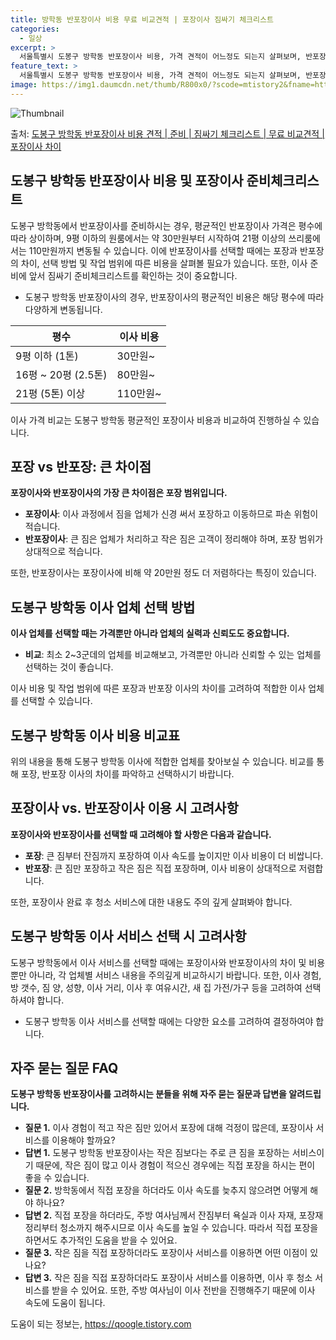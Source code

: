 ```yaml
---
title: 방학동 반포장이사 비용 무료 비교견적 | 포장이사 짐싸기 체크리스트
categories:
  - 일상
excerpt: >
  서울특별시 도봉구 방학동 반포장이사 비용, 가격 견적이 어느정도 되는지 살펴보며, 반포장이사를 준비함에 있어 짐싸기 준비 체크리스트가 무엇인지 보겠습니다. 마지막으로 포장이사와 차이점을 통해 무료 비교견적으로 어떤 것이 더 합리적인 선택인지 공유 드립니다.도봉구 방학동 포장이사 견적 샘플 보기 👈 클릭도봉구 방학동 포장이사 가격 살펴보기 👈 클릭도봉구 방학동 반포장이사 평균 이사 비용평수도봉구 방학동 평균 이사 비용원룸 이사9평 이하 (1톤)30만원~투룸/쓰리룸 이사16평 ~ 20평 (2.5톤)80만원~쓰리룸 이사21평 (5톤) ~110만원~우리집 무료 이사견적 받기 👈 클릭도봉구 방학동 이사 업체를 찾을 때 포장과 반포장 이사의 차이, 이사 업체를 선택하는 방법, 그리고 작업 범위에 따른 이사 비..
feature_text: >
  서울특별시 도봉구 방학동 반포장이사 비용, 가격 견적이 어느정도 되는지 살펴보며, 반포장이사를 준비함에 있어 짐싸기 준비 체크리스트가 무엇인지 보겠습니다. 마지막으로 포장이사와 차이점을 통해 무료 비교견적으로 어떤 것이 더 합리적인 선택인지 공유 드립니다.도봉구 방학동 포장이사 견적 샘플 보기 👈 클릭도봉구 방학동 포장이사 가격 살펴보기 👈 클릭도봉구 방학동 반포장이사 평균 이사 비용평수도봉구 방학동 평균 이사 비용원룸 이사9평 이하 (1톤)30만원~투룸/쓰리룸 이사16평 ~ 20평 (2.5톤)80만원~쓰리룸 이사21평 (5톤) ~110만원~우리집 무료 이사견적 받기 👈 클릭도봉구 방학동 이사 업체를 찾을 때 포장과 반포장 이사의 차이, 이사 업체를 선택하는 방법, 그리고 작업 범위에 따른 이사 비..
image: https://img1.daumcdn.net/thumb/R800x0/?scode=mtistory2&fname=https%3A%2F%2Fblog.kakaocdn.net%2Fdn%2FddDsLc%2FbtsHcJia7QT%2FEjr20umrNBXa1qR6EAfWu0%2Fimg.webp
---
```


![Thumbnail](https://img1.daumcdn.net/thumb/R800x0/?scode=mtistory2&fname=https%3A%2F%2Fblog.kakaocdn.net%2Fdn%2FddDsLc%2FbtsHcJia7QT%2FEjr20umrNBXa1qR6EAfWu0%2Fimg.webp)

<p>출처: <a href="https://qoogle.tistory.com/9866" rel="dofollow">도봉구 방학동 반포장이사 비용 견적 | 준비 | 짐싸기 체크리스트 | 무료 비교견적 | 포장이사 차이</a> </p>

## 도봉구 방학동 반포장이사 비용 및 포장이사 준비체크리스트



도봉구 방학동에서 반포장이사를 준비하시는 경우, 평균적인 반포장이사 가격은 평수에 따라 상이하며, 9평 이하의 원룸에서는 약 30만원부터
시작하여 21평 이상의 쓰리룸에서는 110만원까지 변동될 수 있습니다. 이에 반포장이사를 선택할 때에는 포장과 반포장의 차이, 선택 방법 및
작업 범위에 따른 비용을 살펴볼 필요가 있습니다. 또한, 이사 준비에 앞서 짐싸기 준비체크리스트를 확인하는 것이 중요합니다.

  * 도봉구 방학동 반포장이사의 경우, 반포장이사의 평균적인 비용은 해당 평수에 따라 다양하게 변동됩니다.

**평수** | **이사 비용**  
---|---  
9평 이하 (1톤) | 30만원~  
16평 ~ 20평 (2.5톤) | 80만원~  
21평 (5톤) 이상 | 110만원~  
  
이사 가격 비교는 도봉구 방학동 평균적인 포장이사 비용과 비교하여 진행하실 수 있습니다.



## 포장 vs 반포장: 큰 차이점



**포장이사와 반포장이사의 가장 큰 차이점은 포장 범위입니다.**

  * **포장이사**: 이사 과정에서 짐을 업체가 신경 써서 포장하고 이동하므로 파손 위험이 적습니다.
  * **반포장이사**: 큰 짐은 업체가 처리하고 작은 짐은 고객이 정리해야 하며, 포장 범위가 상대적으로 적습니다.

또한, 반포장이사는 포장이사에 비해 약 20만원 정도 더 저렴하다는 특징이 있습니다.



## 도봉구 방학동 이사 업체 선택 방법



**이사 업체를 선택할 때는 가격뿐만 아니라 업체의 실력과 신뢰도도 중요합니다.**

  * **비교**: 최소 2~3군데의 업체를 비교해보고, 가격뿐만 아니라 신뢰할 수 있는 업체를 선택하는 것이 좋습니다.

이사 비용 및 작업 범위에 따른 포장과 반포장 이사의 차이를 고려하여 적합한 이사 업체를 선택할 수 있습니다.



## 도봉구 방학동 이사 비용 비교표



위의 내용을 통해 도봉구 방학동 이사에 적합한 업체를 찾아보실 수 있습니다. 비교를 통해 포장, 반포장 이사의 차이를 파악하고 선택하시기
바랍니다.



## 포장이사 vs. 반포장이사 이용 시 고려사항



**포장이사와 반포장이사를 선택할 때 고려해야 할 사항은 다음과 같습니다.**

  * **포장**: 큰 짐부터 잔짐까지 포장하여 이사 속도를 높이지만 이사 비용이 더 비쌉니다.
  * **반포장**: 큰 짐만 포장하고 작은 짐은 직접 포장하며, 이사 비용이 상대적으로 저렴합니다.

또한, 포장이사 완료 후 청소 서비스에 대한 내용도 주의 깊게 살펴봐야 합니다.



## 도봉구 방학동 이사 서비스 선택 시 고려사항



도봉구 방학동에서 이사 서비스를 선택할 때에는 포장이사와 반포장이사의 차이 및 비용 뿐만 아니라, 각 업체별 서비스 내용을 주의깊게
비교하시기 바랍니다. 또한, 이사 경험, 방 갯수, 짐 양, 성향, 이사 거리, 이사 후 여유시간, 새 집 가전/가구 등을 고려하여
선택하셔야 합니다.

  * 도봉구 방학동 이사 서비스를 선택할 때에는 다양한 요소를 고려하여 결정하여야 합니다.



## 자주 묻는 질문 FAQ



**도봉구 방학동 반포장이사를 고려하시는 분들을 위해 자주 묻는 질문과 답변을 알려드립니다.**

  * **질문 1.** 이사 경험이 적고 작은 짐만 있어서 포장에 대해 걱정이 많은데, 포장이사 서비스를 이용해야 할까요?
  * **답변 1.** 도봉구 방학동 반포장이사는 작은 짐보다는 주로 큰 짐을 포장하는 서비스이기 때문에, 작은 짐이 많고 이사 경험이 적으신 경우에는 직접 포장을 하시는 편이 좋을 수 있습니다.
  * **질문 2.** 방학동에서 직접 포장을 하더라도 이사 속도를 늦추지 않으려면 어떻게 해야 하나요?
  * **답변 2.** 직접 포장을 하더라도, 주방 여사님께서 잔짐부터 욕실과 이사 자재, 포장재 정리부터 청소까지 해주시므로 이사 속도를 높일 수 있습니다. 따라서 직접 포장을 하면서도 추가적인 도움을 받을 수 있어요.
  * **질문 3.** 작은 짐을 직접 포장하더라도 포장이사 서비스를 이용하면 어떤 이점이 있나요?
  * **답변 3.** 작은 짐을 직접 포장하더라도 포장이사 서비스를 이용하면, 이사 후 청소 서비스를 받을 수 있어요. 또한, 주방 여사님이 이사 전반을 진행해주기 때문에 이사 속도에 도움이 됩니다.



 

도움이 되는 정보는, <a href="https://qoogle.tistory.com" rel="dofollow">https://qoogle.tistory.com</a>


